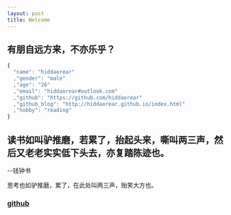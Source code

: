 ```yaml
---
layout: post
title: Welcome
---
```


## 有朋自远方来，不亦乐乎？

````javascript
{
  "name": "hiddaorear"
  ,"gender": "male"
  ,"age": "26"
  ,"email": "hiddaorear#outlook.com"
  ,"github": "https://github.com/hiddaorear"
  ,"github_blog": "http://hiddaorear.github.io/index.html"
  ,"hobby": "reading"
}
````

## 读书如叫驴推磨，若累了，抬起头来，嘶叫两三声，然后又老老实实低下头去，亦复踏陈迹也。
--钱钟书

思考也如驴推磨，累了，在此处叫两三声，贻笑大方也。

### [github](https://github.com/hiddaorear)
